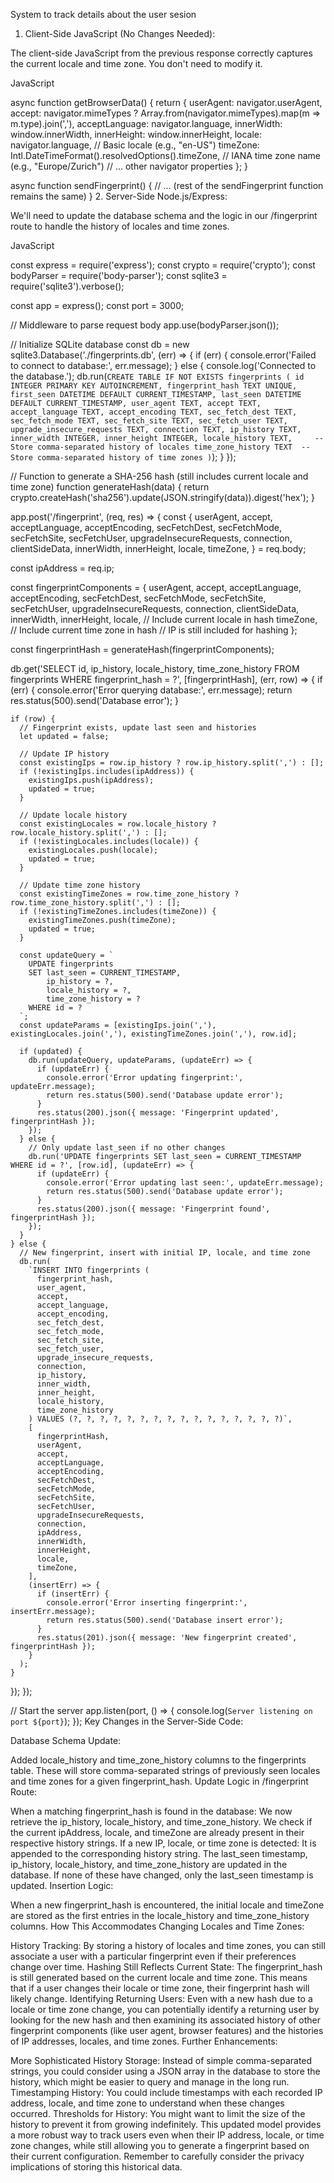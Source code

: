 System to track details about the user sesion

1. Client-Side JavaScript (No Changes Needed):

The client-side JavaScript from the previous response correctly captures the current locale and time zone. You don't need to modify it.

JavaScript

async function getBrowserData() {
  return {
    userAgent: navigator.userAgent,
    accept: navigator.mimeTypes ? Array.from(navigator.mimeTypes).map(m => m.type).join(','),
    acceptLanguage: navigator.language,
    innerWidth: window.innerWidth,
    innerHeight: window.innerHeight,
    locale: navigator.language, // Basic locale (e.g., "en-US")
    timeZone: Intl.DateTimeFormat().resolvedOptions().timeZone, // IANA time zone name (e.g., "Europe/Zurich")
    // ... other navigator properties
  };
}

async function sendFingerprint() {
  // ... (rest of the sendFingerprint function remains the same)
}
2. Server-Side Node.js/Express:

We'll need to update the database schema and the logic in our /fingerprint route to handle the history of locales and time zones.

JavaScript

const express = require('express');
const crypto = require('crypto');
const bodyParser = require('body-parser');
const sqlite3 = require('sqlite3').verbose();

const app = express();
const port = 3000;

// Middleware to parse request body
app.use(bodyParser.json());

// Initialize SQLite database
const db = new sqlite3.Database('./fingerprints.db', (err) => {
  if (err) {
    console.error('Failed to connect to database:', err.message);
  } else {
    console.log('Connected to the database.');
    db.run(`
      CREATE TABLE IF NOT EXISTS fingerprints (
        id INTEGER PRIMARY KEY AUTOINCREMENT,
        fingerprint_hash TEXT UNIQUE,
        first_seen DATETIME DEFAULT CURRENT_TIMESTAMP,
        last_seen DATETIME DEFAULT CURRENT_TIMESTAMP,
        user_agent TEXT,
        accept TEXT,
        accept_language TEXT,
        accept_encoding TEXT,
        sec_fetch_dest TEXT,
        sec_fetch_mode TEXT,
        sec_fetch_site TEXT,
        sec_fetch_user TEXT,
        upgrade_insecure_requests TEXT,
        connection TEXT,
        ip_history TEXT,
        inner_width INTEGER,
        inner_height INTEGER,
        locale_history TEXT,     -- Store comma-separated history of locales
        time_zone_history TEXT  -- Store comma-separated history of time zones
      )
    `);
  }
});

// Function to generate a SHA-256 hash (still includes current locale and time zone)
function generateHash(data) {
  return crypto.createHash('sha256').update(JSON.stringify(data)).digest('hex');
}

app.post('/fingerprint', (req, res) => {
  const {
    userAgent,
    accept,
    acceptLanguage,
    acceptEncoding,
    secFetchDest,
    secFetchMode,
    secFetchSite,
    secFetchUser,
    upgradeInsecureRequests,
    connection,
    clientSideData,
    innerWidth,
    innerHeight,
    locale,
    timeZone,
  } = req.body;

  const ipAddress = req.ip;

  const fingerprintComponents = {
    userAgent,
    accept,
    acceptLanguage,
    acceptEncoding,
    secFetchDest,
    secFetchMode,
    secFetchSite,
    secFetchUser,
    upgradeInsecureRequests,
    connection,
    clientSideData,
    innerWidth,
    innerHeight,
    locale, // Include current locale in hash
    timeZone, // Include current time zone in hash
    // IP is still included for hashing
  };

  const fingerprintHash = generateHash(fingerprintComponents);

  db.get('SELECT id, ip_history, locale_history, time_zone_history FROM fingerprints WHERE fingerprint_hash = ?', [fingerprintHash], (err, row) => {
    if (err) {
      console.error('Error querying database:', err.message);
      return res.status(500).send('Database error');
    }

    if (row) {
      // Fingerprint exists, update last seen and histories
      let updated = false;

      // Update IP history
      const existingIps = row.ip_history ? row.ip_history.split(',') : [];
      if (!existingIps.includes(ipAddress)) {
        existingIps.push(ipAddress);
        updated = true;
      }

      // Update locale history
      const existingLocales = row.locale_history ? row.locale_history.split(',') : [];
      if (!existingLocales.includes(locale)) {
        existingLocales.push(locale);
        updated = true;
      }

      // Update time zone history
      const existingTimeZones = row.time_zone_history ? row.time_zone_history.split(',') : [];
      if (!existingTimeZones.includes(timeZone)) {
        existingTimeZones.push(timeZone);
        updated = true;
      }

      const updateQuery = `
        UPDATE fingerprints
        SET last_seen = CURRENT_TIMESTAMP,
            ip_history = ?,
            locale_history = ?,
            time_zone_history = ?
        WHERE id = ?
      `;
      const updateParams = [existingIps.join(','), existingLocales.join(','), existingTimeZones.join(','), row.id];

      if (updated) {
        db.run(updateQuery, updateParams, (updateErr) => {
          if (updateErr) {
            console.error('Error updating fingerprint:', updateErr.message);
            return res.status(500).send('Database update error');
          }
          res.status(200).json({ message: 'Fingerprint updated', fingerprintHash });
        });
      } else {
        // Only update last_seen if no other changes
        db.run('UPDATE fingerprints SET last_seen = CURRENT_TIMESTAMP WHERE id = ?', [row.id], (updateErr) => {
          if (updateErr) {
            console.error('Error updating last seen:', updateErr.message);
            return res.status(500).send('Database update error');
          }
          res.status(200).json({ message: 'Fingerprint found', fingerprintHash });
        });
      }
    } else {
      // New fingerprint, insert with initial IP, locale, and time zone
      db.run(
        `INSERT INTO fingerprints (
          fingerprint_hash,
          user_agent,
          accept,
          accept_language,
          accept_encoding,
          sec_fetch_dest,
          sec_fetch_mode,
          sec_fetch_site,
          sec_fetch_user,
          upgrade_insecure_requests,
          connection,
          ip_history,
          inner_width,
          inner_height,
          locale_history,
          time_zone_history
        ) VALUES (?, ?, ?, ?, ?, ?, ?, ?, ?, ?, ?, ?, ?, ?, ?, ?)`,
        [
          fingerprintHash,
          userAgent,
          accept,
          acceptLanguage,
          acceptEncoding,
          secFetchDest,
          secFetchMode,
          secFetchSite,
          secFetchUser,
          upgradeInsecureRequests,
          connection,
          ipAddress,
          innerWidth,
          innerHeight,
          locale,
          timeZone,
        ],
        (insertErr) => {
          if (insertErr) {
            console.error('Error inserting fingerprint:', insertErr.message);
            return res.status(500).send('Database insert error');
          }
          res.status(201).json({ message: 'New fingerprint created', fingerprintHash });
        }
      );
    }
  });
});

// Start the server
app.listen(port, () => {
  console.log(`Server listening on port ${port}`);
});
Key Changes in the Server-Side Code:

Database Schema Update:

Added locale_history and time_zone_history columns to the fingerprints table. These will store comma-separated strings of previously seen locales and time zones for a given fingerprint_hash.
Update Logic in /fingerprint Route:

When a matching fingerprint_hash is found in the database:
We now retrieve the ip_history, locale_history, and time_zone_history.
We check if the current ipAddress, locale, and timeZone are already present in their respective history strings.
If a new IP, locale, or time zone is detected:
It is appended to the corresponding history string.
The last_seen timestamp, ip_history, locale_history, and time_zone_history are updated in the database.
If none of these have changed, only the last_seen timestamp is updated.
Insertion Logic:

When a new fingerprint_hash is encountered, the initial locale and timeZone are stored as the first entries in the locale_history and time_zone_history columns.
How This Accommodates Changing Locales and Time Zones:

History Tracking: By storing a history of locales and time zones, you can still associate a user with a particular fingerprint even if their preferences change over time.
Hashing Still Reflects Current State: The fingerprint_hash is still generated based on the current locale and time zone. This means that if a user changes their locale or time zone, their fingerprint hash will likely change.
Identifying Returning Users: Even with a new hash due to a locale or time zone change, you can potentially identify a returning user by looking for the new hash and then examining its associated history of other fingerprint components (like user agent, browser features) and the histories of IP addresses, locales, and time zones.
Further Enhancements:

More Sophisticated History Storage: Instead of simple comma-separated strings, you could consider using a JSON array in the database to store the history, which might be easier to query and manage in the long run.
Timestamping History: You could include timestamps with each recorded IP address, locale, and time zone to understand when these changes occurred.
Thresholds for History: You might want to limit the size of the history to prevent it from growing indefinitely.
This updated model provides a more robust way to track users even when their IP address, locale, or time zone changes, while still allowing you to generate a fingerprint based on their current configuration. Remember to carefully consider the privacy implications of storing this historical data.